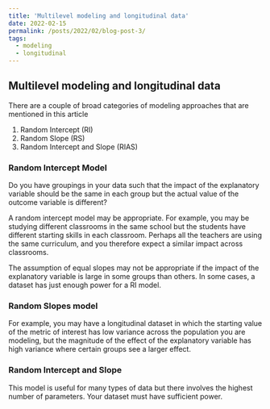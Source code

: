 ```yaml
---
title: 'Multilevel modeling and longitudinal data'
date: 2022-02-15
permalink: /posts/2022/02/blog-post-3/
tags:
  - modeling
  - longitudinal
---
```


## Multilevel modeling and longitudinal data

There are a couple of broad categories of modeling approaches that are mentioned in this article
1. Random Intercept (RI)
2. Random Slope (RS)
2. Random Intercept and Slope (RIAS)


### Random Intercept Model
Do you have groupings in your data such that the impact of the explanatory variable should be the same in each group but the actual value of the outcome variable is different?

A random intercept model may be appropriate. For example, you may be studying different classrooms in the same school but the students have different starting skills in each classroom. Perhaps all the teachers are using the same curriculum, and you therefore expect a similar impact across classrooms. 

The assumption of equal slopes may not be appropriate if the impact of the explanatory variable is large in some groups than others. In some cases, a dataset has just enough power for a RI model.

### Random Slopes model
For example, you may have a longitudinal dataset in which the starting value of the metric of interest has low variance across the population you are modeling, but the magnitude of the effect of the explanatory variable has high variance where certain groups see a larger effect. 

### Random Intercept and Slope

This model is useful for many types of data but there involves the highest number of parameters. Your dataset must have sufficient power. 
